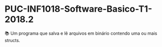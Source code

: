 # PUC-INF1018-Software-Basico-T1-2018.2
📚 Um programa que salva e lê arquivos em binário contendo uma ou mais structs.
